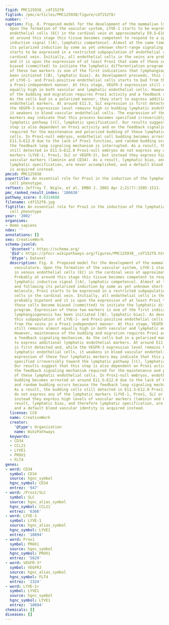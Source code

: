 ```yaml
---
figid: PMC125938__cdf152f8
figlink: /pmc/articles/PMC125938/figure/cdf152f8/
number: ''
caption: Fig. 8. Proposed model for the development of the mammalian lymphatic vasculature.
  Upon the formation of the vascular system, LYVE-1 starts to be expressed in venous
  endothelial cells (EC) in the cardinal vein at approximately E9.5–E10.0. Probably
  at around this stage this tissue becomes competent to respond to a specific lymphatic
  inductive signal [(A), lymphatic competence]. Almost at the same time and following
  its polarized induction by some as yet unknown short-range signaling molecule, Prox1
  starts to be expressed in a restricted subpopulation of endothelial cells in the
  cardinal vein. Initially, all endothelial cells in the veins are probably bipotent
  and it is upon the expression of at least Prox1 that some of those cells become
  biased (committed) to initiate the lymphatic differentiation program. Expression
  of these two markers is one of the first indications that lymphangiogenesis has
  been initiated [(B), lymphatic bias]. As development proceeds, this subpopulation
  of LYVE-1- and Prox1-positive endothelial cells starts to bud from the veins in
  a Prox1-independent manner. At this stage, VEGFR-3 expression still remains almost
  equally high in both vascular and lymphatic endothelial cells. However, maintenance
  of the budding and migration requires Prox1 activity and a feedback signaling mechanism.
  As the cells bud in a polarized manner, they start to express additional lymphatic
  endothelial markers. At around E11.5, SLC expression is first detected and, while
  the VEGFR-3 expression level remains high in budding lymphatic endothelial cells,
  it weakens in blood vascular endothelial cells. The expression of these four lymphatic
  markers may indicate that this process becomes specified irreversibly toward the
  lymphatic pathway [(C), lymphatic specification]. Our results suggest that this
  step is also dependent on Prox1 activity and on the feedback signaling mechanism
  required for the maintenance and polarized budding of these lymphatic endothelial
  cells. In Prox1-null embryos, endothelial cell budding becomes arrested at around
  E11.5–E12.0 due to the lack of Prox1 function, and random budding occurs because
  the feedback loop signaling mechanism is interrupted. As a result, the budding cells
  still detected in E11.5–E12.0 Prox1-null embryos do not express any of the lymphatic
  markers (LYVE-1, Prox1, SLC or VEGFR-3), but instead they express high levels of
  vascular markers (laminin and CD34). As a result, lymphatic bias, and therefore
  lymphatic specification, are never accomplished, and a default blood vascular identity
  is acquired instead.
pmcid: PMC125938
papertitle: An essential role for Prox1 in the induction of the lymphatic endothelial
  cell phenotype.
reftext: Jeffrey T. Wigle, et al. EMBO J. 2002 Apr 2;21(7):1505-1513.
pmc_ranked_result_index: '186636'
pathway_score: 0.6314688
filename: cdf152f8.jpg
figtitle: An essential role for Prox1 in the induction of the lymphatic endothelial
  cell phenotype
year: '2002'
organisms:
- Homo sapiens
ndex: ''
annotations: []
seo: CreativeWork
schema-jsonld:
  '@context': https://schema.org/
  '@id': https://pfocr.wikipathways.org/figures/PMC125938__cdf152f8.html
  '@type': Dataset
  description: Fig. 8. Proposed model for the development of the mammalian lymphatic
    vasculature. Upon the formation of the vascular system, LYVE-1 starts to be expressed
    in venous endothelial cells (EC) in the cardinal vein at approximately E9.5–E10.0.
    Probably at around this stage this tissue becomes competent to respond to a specific
    lymphatic inductive signal [(A), lymphatic competence]. Almost at the same time
    and following its polarized induction by some as yet unknown short-range signaling
    molecule, Prox1 starts to be expressed in a restricted subpopulation of endothelial
    cells in the cardinal vein. Initially, all endothelial cells in the veins are
    probably bipotent and it is upon the expression of at least Prox1 that some of
    those cells become biased (committed) to initiate the lymphatic differentiation
    program. Expression of these two markers is one of the first indications that
    lymphangiogenesis has been initiated [(B), lymphatic bias]. As development proceeds,
    this subpopulation of LYVE-1- and Prox1-positive endothelial cells starts to bud
    from the veins in a Prox1-independent manner. At this stage, VEGFR-3 expression
    still remains almost equally high in both vascular and lymphatic endothelial cells.
    However, maintenance of the budding and migration requires Prox1 activity and
    a feedback signaling mechanism. As the cells bud in a polarized manner, they start
    to express additional lymphatic endothelial markers. At around E11.5, SLC expression
    is first detected and, while the VEGFR-3 expression level remains high in budding
    lymphatic endothelial cells, it weakens in blood vascular endothelial cells. The
    expression of these four lymphatic markers may indicate that this process becomes
    specified irreversibly toward the lymphatic pathway [(C), lymphatic specification].
    Our results suggest that this step is also dependent on Prox1 activity and on
    the feedback signaling mechanism required for the maintenance and polarized budding
    of these lymphatic endothelial cells. In Prox1-null embryos, endothelial cell
    budding becomes arrested at around E11.5–E12.0 due to the lack of Prox1 function,
    and random budding occurs because the feedback loop signaling mechanism is interrupted.
    As a result, the budding cells still detected in E11.5–E12.0 Prox1-null embryos
    do not express any of the lymphatic markers (LYVE-1, Prox1, SLC or VEGFR-3), but
    instead they express high levels of vascular markers (laminin and CD34). As a
    result, lymphatic bias, and therefore lymphatic specification, are never accomplished,
    and a default blood vascular identity is acquired instead.
  license: CC0
  name: CreativeWork
  creator:
    '@type': Organization
    name: WikiPathways
  keywords:
  - CD34
  - CCL21
  - LYVE1
  - PROX1
  - FLT4
genes:
- word: CD34
  symbol: CD34
  source: hgnc_symbol
  hgnc_symbol: CD34
  entrez: '947'
- word: /Prox1/SLC
  symbol: SLC
  source: hgnc_alias_symbol
  hgnc_symbol: CCL21
  entrez: '6366'
- word: LYVE-1
  symbol: LYVE-1
  source: hgnc_alias_symbol
  hgnc_symbol: LYVE1
  entrez: '10894'
- word: Prox1
  symbol: PROX1
  source: hgnc_symbol
  hgnc_symbol: PROX1
  entrez: '5629'
- word: VEGFR-3*
  symbol: VEGFR3
  source: hgnc_alias_symbol
  hgnc_symbol: FLT4
  entrez: '2324'
- word: LYVE-1+
  symbol: LYVE1
  source: hgnc_symbol
  hgnc_symbol: LYVE1
  entrez: '10894'
chemicals: []
diseases: []
---
```

